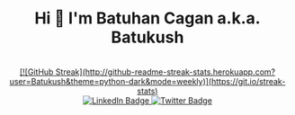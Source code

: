 <h1 align="center"> Hi 👋 I'm Batuhan Cagan a.k.a. Batukush </h1>
<br>
<div align="center">
  <a href="https://github.com/BatuhanCagan">
</div>
<div align="center">
  [![GitHub Streak](http://github-readme-streak-stats.herokuapp.com?user=Batukush&theme=python-dark&mode=weekly)](https://git.io/streak-stats)
  </div>
  <div id="badges" align = "center">
  <a href="[your-linkedin-URL](https://www.linkedin.com/in/batuhan-cagan/)">
    <img src="https://img.shields.io/badge/LinkedIn-blue?style=for-the-badge&logo=linkedin&logoColor=white" alt="LinkedIn Badge"/>
  </a>
  <a href="[your-twitter-URL](https://twitter.com/just_batu)">
    <img src="https://img.shields.io/badge/Twitter-blue?style=for-the-badge&logo=twitter&logoColor=white" alt="Twitter Badge"/>
  </a>
</div>
